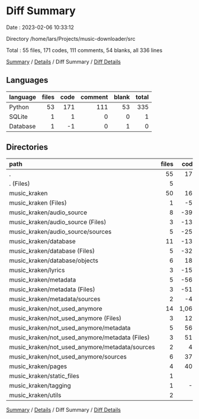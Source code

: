 # Diff Summary

Date : 2023-02-06 10:33:12

Directory /home/lars/Projects/music-downloader/src

Total : 55 files,  171 codes, 111 comments, 54 blanks, all 336 lines

[Summary](results.md) / [Details](details.md) / Diff Summary / [Diff Details](diff-details.md)

## Languages
| language | files | code | comment | blank | total |
| :--- | ---: | ---: | ---: | ---: | ---: |
| Python | 53 | 171 | 111 | 53 | 335 |
| SQLite | 1 | 1 | 0 | 0 | 1 |
| Database | 1 | -1 | 0 | 1 | 0 |

## Directories
| path | files | code | comment | blank | total |
| :--- | ---: | ---: | ---: | ---: | ---: |
| . | 55 | 171 | 111 | 54 | 336 |
| . (Files) | 5 | 5 | 3 | 7 | 15 |
| music_kraken | 50 | 166 | 108 | 47 | 321 |
| music_kraken (Files) | 1 | -55 | -6 | -15 | -76 |
| music_kraken/audio_source | 8 | -397 | -31 | -129 | -557 |
| music_kraken/audio_source (Files) | 3 | -139 | -13 | -41 | -193 |
| music_kraken/audio_source/sources | 5 | -258 | -18 | -88 | -364 |
| music_kraken/database | 11 | -135 | -10 | -34 | -179 |
| music_kraken/database (Files) | 5 | -323 | -126 | -96 | -545 |
| music_kraken/database/objects | 6 | 188 | 116 | 62 | 366 |
| music_kraken/lyrics | 3 | -151 | -41 | -63 | -255 |
| music_kraken/metadata | 5 | -561 | -70 | -150 | -781 |
| music_kraken/metadata (Files) | 3 | -516 | -64 | -139 | -719 |
| music_kraken/metadata/sources | 2 | -45 | -6 | -11 | -62 |
| music_kraken/not_used_anymore | 14 | 1,063 | 117 | 322 | 1,502 |
| music_kraken/not_used_anymore (Files) | 3 | 129 | 13 | 39 | 181 |
| music_kraken/not_used_anymore/metadata | 5 | 561 | 70 | 153 | 784 |
| music_kraken/not_used_anymore/metadata (Files) | 3 | 516 | 64 | 139 | 719 |
| music_kraken/not_used_anymore/metadata/sources | 2 | 45 | 6 | 14 | 65 |
| music_kraken/not_used_anymore/sources | 6 | 373 | 34 | 130 | 537 |
| music_kraken/pages | 4 | 401 | 144 | 114 | 659 |
| music_kraken/static_files | 1 | 1 | 0 | 0 | 1 |
| music_kraken/tagging | 1 | -3 | 0 | -1 | -4 |
| music_kraken/utils | 2 | 3 | 5 | 3 | 11 |

[Summary](results.md) / [Details](details.md) / Diff Summary / [Diff Details](diff-details.md)